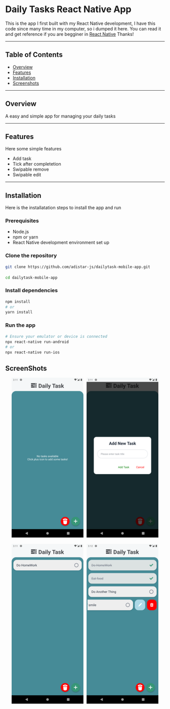 # Daily Tasks React Native App

 This is the app I first built with my React Native development, I have this code since many time in my computer, so i dumped it here. You can read it and get reference if you are begginer in [React Native](https://reactnative.dev/) Thanks!

---

## Table of Contents

- [Overview](#overview)
- [Features](#features)
- [Installation](#installation)
- [Screenshots](#screenshots)
---

## Overview

A easy and simple app for managing your daily tasks 

---

## Features

Here some simple features

- Add task
- Tick after completetion
- Swipable remove
- Swipable edit

---

## Installation

Here is the installatation steps to install the app and run 

### Prerequisites

- Node.js
- npm or yarn
- React Native development environment set up

### Clone the repository

```bash
git clone https://github.com/adistar-js/dailytask-mobile-app.git

cd dailytask-mobile-app
```
### Install dependencies

```bash
npm install
# or
yarn install
```

### Run the app

```bash
# Ensure your emulator or device is connected
npx react-native run-android
# or
npx react-native run-ios
```

## ScreenShots

<div style="display: flex; flex-direction: row; justify-content: center;">
    <img src="./gitimages/Home.png" alt="Home Page" style="width: 45%; margin-right: 10px;">
    <img src="./gitimages/Add.png" alt="Add Task" style="width: 45%;">
</div>

<div style="display: flex; flex-direction: row; justify-content: center; margin-top: 20px;">
    <img src="./gitimages/One.png" alt="One Task" style="width: 45%; margin-right: 10px;">
    <img src="./gitimages/Many.png" alt="Many Tasks" style="width: 45%;">
</div>
